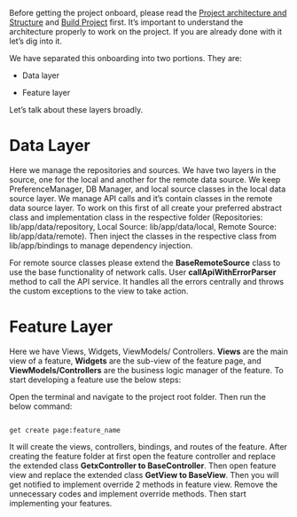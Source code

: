 Before getting the project onboard, please read the [Project architecture and Structure](README.md)
and [Build Project](README_CONFIGURATION_GUIDELINE.md) first. It’s important to understand the
architecture properly to work on the project. If you are already done with it let’s dig into it.

We have separated this onboarding into two portions. They are:

- Data layer

- Feature layer

Let’s talk about these layers broadly.

# Data Layer

Here we manage the repositories and sources. We have two layers in the source, one for the local and
another for the remote data source. We keep PreferenceManager, DB Manager, and local source classes
in the local data source layer. We manage API calls and it’s contain classes in the remote data
source layer. To work on this first of all create your preferred abstract class and implementation
class in the respective folder (Repositories: lib/app/data/repository, Local Source:
lib/app/data/local, Remote Source: lib/app/data/remote). Then inject the classes in the respective
class from lib/app/bindings to manage dependency injection.

For remote source classes please extend the <b>BaseRemoteSource</b> class to use the base
functionality of network calls. User <b>callApiWithErrorParser</b> method to call the API service.
It handles all the errors centrally and throws the custom exceptions to the view to take action.

# Feature Layer

Here we have Views, Widgets, ViewModels/ Controllers. <b>Views</b> are the main view of a
feature, <b>Widgets</b> are the sub-view of the feature page, and <b>ViewModels/Controllers</b> are
the business logic manager of the feature. To start developing a feature use the below steps:

Open the terminal and navigate to the project root folder. Then run the below command:

```

get create page:feature_name

```

It will create the views, controllers, bindings, and routes of the feature. After creating the
feature folder at first open the feature controller and replace the extended class <b>GetxController
to BaseController</b>. Then open feature view and replace the extended class <b>GetView to
BaseView</b>. Then you will get notified to implement override 2 methods in feature view. Remove the
unnecessary codes and implement override methods. Then start implementing your features.